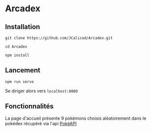 # Arcadex

## Installation

`git clone https://github.com/JCalicod/Arcadex.git`

`cd Arcadex`

`npm install`

## Lancement

`npm run serve`

Se diriger alors vers `localhost:8080`

## Fonctionnalités

La page d'accueil présente 9 pokémons choisis aléatoirement dans le pokédex récupéré via l'api [PokéAPI](https://pokeapi.co/)
